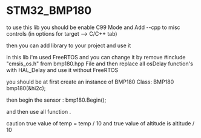 # STM32_BMP180

to use this lib you should be enable C99 Mode and Add --cpp to misc controls (in options for target --> C/C++ tab)

then you can add library to your project and use it

in this lib i'm used FreeRTOS and you can change it by remove #include "cmsis_os.h" from bmp180.hpp File and then
replace all osDelay function's with HAL_Delay and use it without FreeRTOS

you should be at first create an instance of BMP180 Class:
BMP180 bmp180(&hi2c);

then begin the sensor :
bmp180.Begin();

and then use all function .


caution true value of temp = temp / 10 and true value of altitude is altitude / 10
